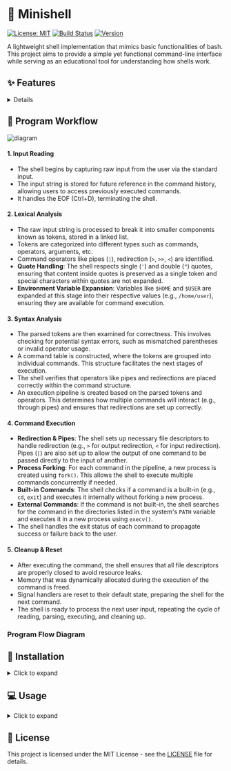 # 🐚 Minishell

[![License: MIT](https://img.shields.io/badge/License-MIT-yellow.svg)](https://opensource.org/licenses/MIT)
[![Build Status](https://img.shields.io/badge/build-passing-brightgreen)]()
[![Version](https://img.shields.io/badge/version-1.0.0-blue)]()

A lightweight shell implementation that mimics basic functionalities of bash. This project aims to provide a simple yet functional command-line interface while serving as an educational tool for understanding how shells work.

## ✨ Features
<details>

- **Command Execution**: Run both built-in commands and external programs
- **Input/Output Redirection**: Support for `>`, `>>`, `<` operators
- **Pipes**: Connect multiple commands using `|`
- **Environment Variables**: Handle environment variables including `$?`
- **Signal Handling**: Proper handling of Ctrl+C, Ctrl+D, and Ctrl+\
- **Command History**: Navigate through previous commands
- **Quote Handling**: Support for both single and double quotes
- **Built-in Commands**:
  - `echo`: Display messages with option `-n`
  - `cd`: Change directory with relative or absolute paths
  - `pwd`: Print working directory
  - `export`: Set environment variables
  - `unset`: Remove environment variables
  - `env`: Display environment variables
  - `exit`: Exit the shell with status code

</details>

## 🔄 Program Workflow
![diagram](https://github.com/user-attachments/assets/3b9ce12a-5254-439f-9b15-0cc385049e07)

#### 1. **Input Reading**
   - The shell begins by capturing raw input from the user via the standard input.
   - The input string is stored for future reference in the command history, allowing users to access previously executed commands.
   - It handles the EOF (Ctrl+D), terminating the shell.

#### 2. **Lexical Analysis**
   - The raw input string is processed to break it into smaller components known as tokens, stored in a linked list. 
   - Tokens are categorized into different types such as commands, operators, arguments, etc.
   - Command operators like pipes (`|`), redirection (`>`, `>>`, `<`) are identified.
   - **Quote Handling**: The shell respects single (`'`) and double (`"`) quotes, ensuring that content inside quotes is preserved as a single token and special characters within quotes are not expanded.
   - **Environment Variable Expansion**: Variables like `$HOME` and `$USER` are expanded at this stage into their respective values (e.g., `/home/user`), ensuring they are available for command execution.

#### 3. **Syntax Analysis**
   - The parsed tokens are then examined for correctness. This involves checking for potential syntax errors, such as mismatched parentheses or invalid operator usage.
   - A command table is constructed, where the tokens are grouped into individual commands. This structure facilitates the next stages of execution.
   - The shell verifies that operators like pipes and redirections are placed correctly within the command structure.
   - An execution pipeline is created based on the parsed tokens and operators. This determines how multiple commands will interact (e.g., through pipes) and ensures that redirections are set up correctly.

#### 4. **Command Execution**
   - **Redirection & Pipes**: The shell sets up necessary file descriptors to handle redirection (e.g., `>` for output redirection, `<` for input redirection). Pipes (`|`) are also set up to allow the output of one command to be passed directly to the input of another.
   - **Process Forking**: For each command in the pipeline, a new process is created using `fork()`. This allows the shell to execute multiple commands concurrently if needed.
   - **Built-in Commands**: The shell checks if a command is a built-in (e.g., `cd`, `exit`) and executes it internally without forking a new process.
   - **External Commands**: If the command is not built-in, the shell searches for the command in the directories listed in the system's `PATH` variable and executes it in a new process using `execv()`.
   - The shell handles the exit status of each command to propagate success or failure back to the user.

#### 5. **Cleanup & Reset**
   - After executing the command, the shell ensures that all file descriptors are properly closed to avoid resource leaks.
   - Memory that was dynamically allocated during the execution of the command is freed.
   - Signal handlers are reset to their default state, preparing the shell for the next command.
   - The shell is ready to process the next user input, repeating the cycle of reading, parsing, executing, and cleaning up.

### Program Flow Diagram

## 🚀 Installation
<details>
<summary>Click to expand</summary>

### Prerequisites
- GCC compiler
- Make
- readline library

### Steps

1. Clone the repository:
```bash
git clone https://github.com/Bengschor/minishell.git
cd minishell
```
2. Compile the project:
```bash
make
```

</details>

## 💻 Usage
<details>
<summary>Click to expand</summary>

1. Launch the shell:
```bash
./minishell
```

2. Example commands:
```bash
# Basic command execution
$ ls -l

# Input/Output redirection
$ echo "Hello" > output.txt
$ cat < input.txt

# Piping commands
$ ls -l | grep ".txt"

# Environment variables
$ echo $HOME
$ export MY_VAR=value

# Built-in commands
$ pwd
$ cd documents
$ echo -n "Hello World"
```

3. Exit the shell:
```bash
exit
```
or press Ctrl+D

</details>

## 📄 License

This project is licensed under the MIT License - see the [LICENSE](LICENSE) file for details.
